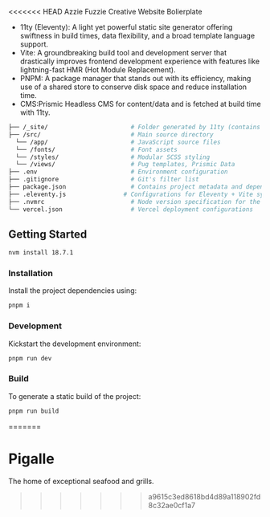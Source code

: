<<<<<<< HEAD
Azzie Fuzzie Creative Website Bolierplate

- 11ty (Eleventy): A light yet powerful static site generator offering swiftness in build times, data flexibility, and a broad template language support.
- Vite: A groundbreaking build tool and development server that drastically improves frontend development experience with features like lightning-fast HMR (Hot Module Replacement).
- PNPM: A package manager that stands out with its efficiency, making use of a shared store to conserve disk space and reduce installation time.
- CMS:Prismic Headless CMS for content/data and is fetched at build time with 11ty.

```sh
├── /_site/                       # Folder generated by 11ty (contains the final build)
├── /src/                         # Main source directory
  └── /app/                       # JavaScript source files
  └── /fonts/                     # Font assets
  └── /styles/                    # Modular SCSS styling
  └── /views/                     # Pug templates, Prismic Data
├── .env                          # Environment configuration
├── .gitignore                    # Git's filter list
├── package.json                  # Contains project metadata and dependencies
├── .eleventy.js                # Configurations for Eleventy + Vite synergy
├── .nvmrc                        # Node version specification for the project
└── vercel.json                   # Vercel deployment configurations
```


## Getting Started

```sh
nvm install 18.7.1
```

### Installation

Install the project dependencies using:

```sh
pnpm i
```

### Development

Kickstart the development environment:

```sh
pnpm run dev
```

### Build

To generate a static build of the project:

```sh
pnpm run build
```




=======
# Pigalle
The home of exceptional seafood and grills.
>>>>>>> a9615c3ed8618bd4d89a118902fd8c32ae0cf1a7
